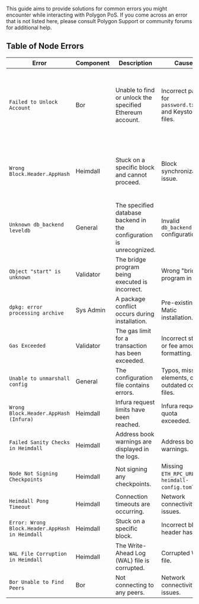 This guide aims to provide solutions for common errors you might encounter while interacting with Polygon PoS. If you come across an error that is not listed here, please consult Polygon Support or community forums for additional help.

## Table of Node Errors

| Error                                         | Component  | Description                                                      | Cause                                           | Solution                                                                                     |
|-----------------------------------------------|------------|------------------------------------------------------------------|--------------------------------------------------|----------------------------------------------------------------------------------------------|
| `Failed to Unlock Account`                     | Bor        | Unable to find or unlock the specified Ethereum account.         | Incorrect paths for `password.txt` and Keystore files. | <ol><li>Move keystore to `/etc/bor/dataDir/keystore` or `/var/lib/bor/keystore/` (binaries.)</li><li>Move `password.txt` to `/etc/bor/dataDir/` or `/var/lib/bor/` (binaries.)</li><li>Update `/etc/bor/metadata`.</li></ol>|
| `Wrong Block.Header.AppHash`                   | Heimdall   | Stuck on a specific block and cannot proceed.                    | Block synchronization issue.                      | <ol><li>Stop Heimdall (`sudo service heimdalld stop`).</li><li>Reset (`heimdalld unsafe-reset-all`).</li><li>Resync (Download & extract snapshot).</li></ol>                           |
| `Unknown db_backend leveldb`                   | General    | The specified database backend in the configuration is unrecognized. | Invalid `db_backend` configuration.             | Modify the `db_backend` setting to `goleveldb` in `config.toml`.                             |
| `Object "start" is unknown`                    | Validator  | The bridge program being executed is incorrect.                  | Wrong "bridge" program in use.                    | Execute the correct bridge program using `~/go/bin/bridge` or `$GOBIN/bridge`.               |
| `dpkg: error processing archive`               | Sys Admin  | A package conflict occurs during installation.                   | Pre-existing Matic installation.                  | Execute `sudo dpkg -r matic-node` to remove the conflicting package.                          |
| `Gas Exceeded`                                 | Validator  | The gas limit for a transaction has been exceeded.               | Incorrect stake or fee amount formatting.         | Ensure that stake and fee amounts are formatted with 18 decimals.                             |
| `Unable to unmarshall config`                  | General    | The configuration file contains errors.                          | Typos, missing elements, or outdated config files.| Remove any old or incorrect config files and set up the configuration again.                  |
| `Wrong Block.Header.AppHash (Infura)`          | Heimdall   | Infura request limits have been reached.                         | Infura request quota exceeded.                    | Generate a new Infura API key and update it in the `config.toml` file.                        |
| `Failed Sanity Checks in Heimdall`             | Heimdall   | Address book warnings are displayed in the logs.                 | Address book warnings.                            | Usually can be ignored if connected to sufficient peers.                                      |
| `Node Not Signing Checkpoints`                 | Heimdall   | Not signing any checkpoints.                                     | Missing `ETH_RPC_URL` in `heimdall-config.toml`.  | Add the correct `ETH_RPC_URL` and restart Heimdall.                                           |
| `Heimdall Pong Timeout`                        | Heimdall   | Connection timeouts are occurring.                               | Network connectivity issues.                      | Restart the Heimdall service.                                                                 |
| `Error: Wrong Block.Header.AppHash in Heimdall`| Heimdall   | Stuck on a specific block.                                       | Incorrect block header hash.                      | Reset Heimdall and sync from the snapshot again.                                               |
| `WAL File Corruption in Heimdall`              | Heimdall   | The Write-Ahead Log (WAL) file is corrupted.                     | Corrupted WAL file.                               | Repair the WAL file as per the provided commands.                                              |
| `Bor Unable to Find Peers`                     | Bor        | Not connecting to any peers.                                     | Network connectivity issues.                      | Check TrustedNodes and StaticNodes in `config.toml` and restart Bor.                           |
